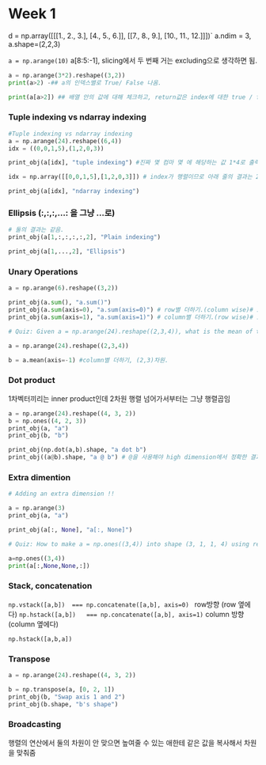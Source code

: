 # Week 1
d = np.array([[[1., 2., 3.], [4., 5., 6.]], [[7., 8., 9.], [10., 11., 12.]]])`
a.ndim = 3, a.shape=(2,2,3)

`a = np.arange(10)`
a[8:5:-1], slicing에서 두 번째 거는 excluding으로 생각하면 됨.

``` Python
a = np.arange(3*2).reshape((3,2))
print(a>2) -## a의 인덱스별로 True/ False 나옴.

print(a[a>2]) ## 배열 안의 값에 대해 체크하고, return값은 index에 대한 true / false구나.
```
### Tuple indexing vs ndarray indexing
```Python
#Tuple indexing vs ndarray indexing
a = np.arange(24).reshape((6,4))
idx = ((0,0,1,5),(1,2,0,3))

print_obj(a[idx], "tuple indexing") #진짜 몇 컴마 몇 에 해당하는 값 1*4로 출력

idx = np.array([[0,0,1,5],[1,2,0,3]]) # index가 행렬이므로 아래 줄의 결과는 2*4*4

print_obj(a[idx], "ndarray indexing")
```
### Ellipsis (:,:,:,…: 을 그냥 …로)
```Python
# 둘의 결과는 같음.
print_obj(a[1,:,:,:,:,2], "Plain indexing")

print_obj(a[1,...,2], "Ellipsis")
```

### Unary Operations
```Python
a = np.arange(6).reshape((3,2))

print_obj(a.sum(), "a.sum()")
print_obj(a.sum(axis=0), "a.sum(axis=0)") # row별 더하기.(column wise)# 1,2
print_obj(a.sum(axis=1), "a.sum(axis=1)") # column별 더하기.(row wise)# 1,3

# Quiz: Given a = np.arange(24).reshape((2,3,4)), what is the mean of the sum w.r.t to the last dimension?

a = np.arange(24).reshape((2,3,4))

b = a.mean(axis=-1) #column별 더하기, (2,3)차원.
```

### Dot product
1차벡터끼리는 inner product인데 2차원 행렬 넘어가서부터는 그냥 행렬곱임
```Python
a = np.arange(24).reshape((4, 3, 2))
b = np.ones((4, 2, 3))
print_obj(a, "a")
print_obj(b, "b")

print_obj(np.dot(a,b).shape, "a dot b")
print_obj((a@b).shape, "a @ b") # @을 사용해야 high dimension에서 정확한 결과를 얻을 수 있따.
```
### Extra dimention
```Python
# Adding an extra dimension !!

a = np.arange(3)
print_obj(a, "a")

print_obj(a[:, None], "a[:, None]")

# Quiz: How to make a = np.ones((3,4)) into shape (3, 1, 1, 4) using reshape and None?

a=np.ones((3,4))
print(a[:,None,None,:])
```

### Stack, concatenation
`np.vstack([a,b])  === np.concatenate([a,b], axis=0) ` row방향 (row 옆에다)
`np.hstack([a,b])   === np.concatenate([a,b], axis=1)` column 방향 (column 옆에다)

`np.hstack([a,b,a])`

### Transpose
```Python
a = np.arange(24).reshape((4, 3, 2))

b = np.transpose(a, [0, 2, 1])
print_obj(b, "Swap axis 1 and 2")
print_obj(b.shape, "b's shape")
```

### Broadcasting
행렬의 연산에서 둘의 차원이 안 맞으면 높여줄 수 있는 애한테 같은 값을 복사해서 차원을 맞춰줌